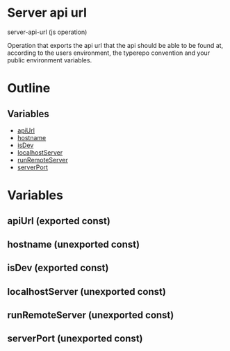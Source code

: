# Server api url

server-api-url (js operation)

Operation that exports the api url that the api should be able to be found at, according to the users environment, the typerepo convention and your public environment variables.




# Outline

## Variables

- [apiUrl](#apiurl)
- [hostname](#hostname)
- [isDev](#isdev)
- [localhostServer](#localhostserver)
- [runRemoteServer](#runremoteserver)
- [serverPort](#serverport)



# Variables

## apiUrl (exported const)

## hostname (unexported const)

## isDev (exported const)

## localhostServer (unexported const)

## runRemoteServer (unexported const)

## serverPort (unexported const)

